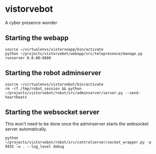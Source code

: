 vistorvebot
===========

A cyber presence wonder

Starting the webapp
-------------------

    source ~/virtualenvs/vistorveapp/bin/activate
    python ~/projects/vistorvebot/webapp/src/telepresence/manage.py runserver 0.0.00:8080


Starting the robot adminserver
------------------------------

    source ~/virtualenvs/vistorvebot/bin/activate
    rm -rf /tmp/robot_session && python ~/projects/vistorvebot/robot/src/adminserver/server.py --send-heartbeats

Starting the websocket server
-----------------------------

This won't need to be done once the adminserver starts the websocket server
automatically.

    python ~/projects/vistorvebot/robot/src/controlserver/socket_wrapper.py -p 9435 -w . --log_level debug
